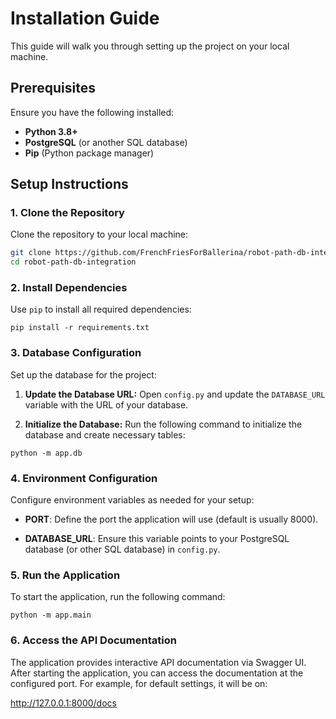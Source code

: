 # Installation Guide

This guide will walk you through setting up the project on your local machine.

## Prerequisites

Ensure you have the following installed:

- **Python 3.8+**
- **PostgreSQL** (or another SQL database)
- **Pip** (Python package manager)

## Setup Instructions

### 1. Clone the Repository

Clone the repository to your local machine:

```bash
git clone https://github.com/FrenchFriesForBallerina/robot-path-db-integration.git
cd robot-path-db-integration
```

### 2. Install Dependencies

Use ```pip``` to install all required dependencies:

```
pip install -r requirements.txt
```

### 3. Database Configuration

Set up the database for the project:

1. **Update the Database URL:** Open ```config.py``` and update the ```DATABASE_URL``` variable with the URL of your database.

2. **Initialize the Database:** Run the following command to initialize the database and create necessary tables:

```
python -m app.db
```

### 4. Environment Configuration

Configure environment variables as needed for your setup:

- **PORT**: Define the port the application will use (default is usually 8000).

- **DATABASE_URL**: Ensure this variable points to your PostgreSQL database (or other SQL database) in ```config.py```.

### 5. Run the Application

To start the application, run the following command:

```
python -m app.main
```

### 6. Access the API Documentation

The application provides interactive API documentation via Swagger UI. After starting the application, you can access the documentation at the configured port. For example, for default settings, it will be on:

http://127.0.0.1:8000/docs